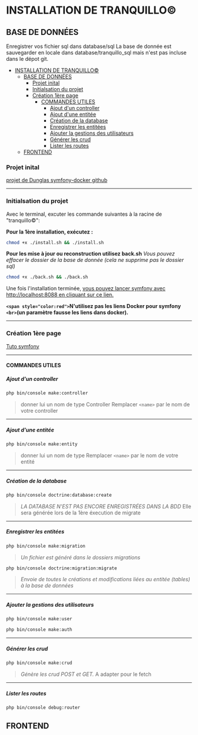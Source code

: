 # INSTALLATION DE TRANQUILLO©

## BASE DE DONNÉES

Enregistrer vos fichier sql dans database/sql
La base de donnée est sauvegarder en locale dans database/tranquillo_sql mais n'est pas incluse dans le dépot git.

<!-- TOC -->

- [INSTALLATION DE TRANQUILLO©](#installation-de-tranquillo%C2%A9)
  - [BASE DE DONNÉES](#base-de-donn%C3%A9es)
    - [Projet inital](#projet-inital)
    - [Initialsation du projet](#initialsation-du-projet)
    - [Création 1ère page](#cr%C3%A9ation-1%C3%A8re-page)
      - [COMMANDES UTILES](#commandes-utiles)
        - [Ajout d'un controller](#ajout-dun-controller)
        - [Ajout d'une entitée](#ajout-dune-entit%C3%A9e)
        - [Création de la database](#cr%C3%A9ation-de-la-database)
        - [Enregistrer les entitées](#enregistrer-les-entit%C3%A9es)
        - [Ajouter la gestions des utilisateurs](#ajouter-la-gestions-des-utilisateurs)
        - [Générer les crud](#g%C3%A9n%C3%A9rer-les-crud)
        - [Lister les routes](#lister-les-routes)
  - [FRONTEND](#frontend)

<!-- /TOC -->

### Projet inital

[projet de Dunglas symfony-docker github](https://github.com/dunglas/symfony-docker/)

---

### Initialsation du projet

Avec le terminal, excuter les commande suivantes à la racine de "tranquillo©":

**Pour la 1ère installation, exécutez :**

```bash
chmod +x ./install.sh && ./install.sh
```

**Pour les mise à jour ou reconstruction utilisez back.sh**
_Vous pouvez effacer le dossier de la base de donnée_
_(cela ne supprime pas le dossier sql)_

```bash
chmod +x ./back.sh && ./back.sh
```

Une fois l'installation terminée, [vous pouvez lancer symfony avec http://localhost:8088 en cliquant sur ce lien.](http://localhost:8088)

**`<span style="color:red">`N'utilisez pas les liens Docker pour symfony `<br>`(un paramètre fausse les liens dans docker).**

---

### Création 1ère page

[Tuto symfony](https://symfony.com/doc/current/page_creation.html)

---

#### COMMANDES UTILES

##### Ajout d'un controller

```bash
php bin/console make:controller
```

> donner lui un nom de type <name>Controller
> Remplacer `<name>` par le nom de votre controller

---

##### Ajout d'une entitée

```bash
php bin/console make:entity
```

> donner lui un nom de type <name>
> Remplacer `<name>` par le nom de votre entité

---

##### Création de la database

```bash
php bin/console doctrine:database:create
```

> _LA DATABASE N'EST PAS ENCORE ENREGISTRÉES DANS LA BDD_
> Elle sera générée lors de la 1ère éxecution de migrate

---

##### Enregistrer les entitées

```bash
php bin/console make:migration
```

> _Un fichier est généré dans le dossiers migrations_

```bash
php bin/console doctrine:migration:migrate
```

> _Envoie de toutes le créations et modifications liées au entitée (tables) à la base de données_

---

##### Ajouter la gestions des utilisateurs

```bash
php bin/console make:user
```

```bash
php bin/console make:auth
```

---

##### Générer les crud

```bash
php bin/console make:crud
```

> _Génère les crud POST et GET._
> A adapter pour le fetch

---

##### Lister les routes

```bash
php bin/console debug:router
```

## FRONTEND
